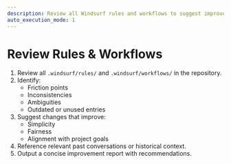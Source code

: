 ```yaml
---
description: Review all Windsurf rules and workflows to suggest improvements based on   prior insights and current repository needs.
auto_execution_mode: 1
---
```


# Review Rules & Workflows

1. Review all `.windsurf/rules/` and `.windsurf/workflows/` in the repository.
2. Identify:
   - Friction points
   - Inconsistencies
   - Ambiguities
   - Outdated or unused entries
3. Suggest changes that improve:
   - Simplicity
   - Fairness
   - Alignment with project goals
4. Reference relevant past conversations or historical context.
5. Output a concise improvement report with recommendations.